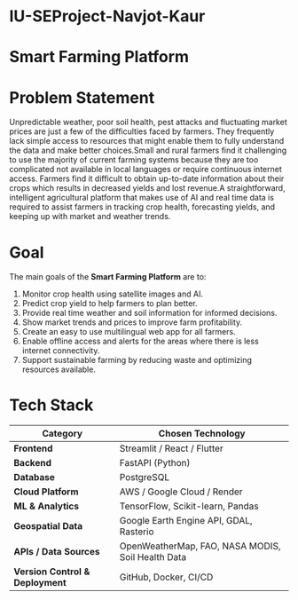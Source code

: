 # IU-SEProject-Navjot-Kaur
# Smart Farming Platform
# Problem Statement 

Unpredictable weather, poor soil health, pest attacks and fluctuating market prices are just a few of the difficulties faced by farmers. They frequently lack simple access to resources that might enable them to fully understand the data and make better choices.Small and rural farmers find it challenging to use the majority of current farming systems because they are too complicated not available in local languages or require continuous internet access. Farmers find it difficult to obtain up-to-date information about their crops which results in decreased yields and lost revenue.A straightforward, intelligent agricultural platform that makes use of AI and real time data is required to assist farmers in tracking crop health, forecasting yields, and keeping up with market and weather trends. 

# Goal 

The main goals of the **Smart Farming Platform** are to:

1. Monitor crop health using satellite images and AI.
2. Predict crop yield to help farmers to plan better.
3. Provide real time weather and soil information for informed decisions.
4. Show market trends and prices to improve farm profitability.
5. Create an easy to use multilingual web app for all farmers.
6. Enable offline access and alerts for the areas where there is less internet connectivity.
7. Support sustainable farming by reducing waste and optimizing resources available.

# Tech Stack 
| **Category** | **Chosen Technology** |
|---------------|-----------------------|
| **Frontend** | Streamlit / React / Flutter |
| **Backend** | FastAPI (Python) |
| **Database** | PostgreSQL |
| **Cloud Platform** | AWS / Google Cloud / Render |
| **ML & Analytics** | TensorFlow, Scikit-learn, Pandas |
| **Geospatial Data** | Google Earth Engine API, GDAL, Rasterio |
| **APIs / Data Sources** | OpenWeatherMap, FAO, NASA MODIS, Soil Health Data |
| **Version Control & Deployment** | GitHub, Docker, CI/CD |
